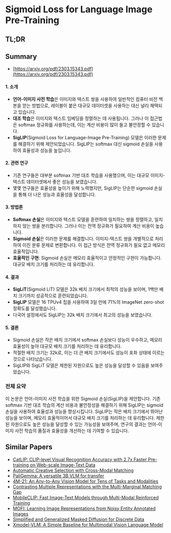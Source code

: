 # Sigmoid Loss for Language Image Pre-Training
## TL;DR
## Summary
- [https://arxiv.org/pdf/2303.15343.pdf](https://arxiv.org/pdf/2303.15343.pdf)

#### 1. 소개
- **언어-이미지 사전 학습**은 이미지와 텍스트 쌍을 사용하여 일반적인 컴퓨터 비전 백본을 얻는 방법으로, 레이블이 붙은 대규모 데이터셋을 사용하는 대신 널리 채택되고 있습니다.
- **대조 학습**은 이미지와 텍스트 임베딩을 정렬하는 데 사용됩니다. 그러나 이 접근법은 softmax 정규화를 사용하는데, 이는 계산 비용이 많이 들고 불안정할 수 있습니다.
- **SigLIP**(Sigmoid Loss for Language-Image Pre-Training) 모델은 이러한 문제를 해결하기 위해 제안되었습니다. SigLIP는 softmax 대신 sigmoid 손실을 사용하여 효율성과 성능을 높입니다.

#### 2. 관련 연구
- 기존 연구들은 대부분 softmax 기반 대조 학습을 사용했으며, 이는 대규모 이미지-텍스트 데이터셋에서 좋은 성능을 보였습니다.
- 몇몇 연구들은 효율성을 높이기 위해 노력했지만, SigLIP는 단순한 sigmoid 손실을 통해 더 나은 성능과 효율성을 달성합니다.

#### 3. 방법론
- **Softmax 손실**은 이미지와 텍스트 모델을 훈련하여 일치하는 쌍을 정렬하고, 일치하지 않는 쌍을 분리합니다. 그러나 이는 전역 정규화가 필요하여 계산 비용이 높습니다.
- **Sigmoid 손실**은 이러한 문제를 해결합니다. 이미지-텍스트 쌍을 개별적으로 처리하여 이진 분류 문제로 변환합니다. 이 접근 방식은 전역 정규화가 필요 없고 메모리 효율적입니다.
- **효율적인 구현**: Sigmoid 손실은 메모리 효율적이고 안정적인 구현이 가능합니다. 대규모 배치 크기를 처리하는 데 유리합니다.

#### 4. 결과
- **SigLiT**(Sigmoid LiT) 모델은 32k 배치 크기에서 최적의 성능을 보이며, 1백만 배치 크기까지 성공적으로 훈련되었습니다.
- **SigLIP** 모델은 16 TPUv4 칩을 사용하여 3일 만에 71%의 ImageNet zero-shot 정확도를 달성했습니다.
- 다국어 설정에서도 SigLIP는 32k 배치 크기에서 최고의 성능을 보였습니다.

#### 5. 결론
- Sigmoid 손실은 작은 배치 크기에서 softmax 손실보다 성능이 우수하고, 메모리 효율성이 높아 대규모 배치 크기를 처리하는 데 유리합니다.
- 적절한 배치 크기는 32k로, 이는 더 큰 배치 크기에서도 성능이 포화 상태에 이르는 것으로 나타났습니다.
- SigLIP와 SigLiT 모델은 제한된 자원으로도 높은 성능을 달성할 수 있음을 보여주었습니다.

### 전체 요약
이 논문은 언어-이미지 사전 학습을 위한 Sigmoid 손실(SigLIP)을 제안합니다. 기존 softmax 기반 대조 학습의 계산 비용과 불안정성을 해결하기 위해 SigLIP는 sigmoid 손실을 사용하여 효율성과 성능을 향상시킵니다. SigLIP는 작은 배치 크기에서 뛰어난 성능을 보이며, 메모리 효율적이어서 대규모 배치 크기를 처리하는 데 유리합니다. 제한된 자원으로도 높은 성능을 달성할 수 있는 가능성을 보여주며, 연구의 결과는 언어-이미지 사전 학습의 품질과 효율성을 개선하는 데 기여할 수 있습니다.

## Similar Papers
- [CatLIP: CLIP-level Visual Recognition Accuracy with 2.7x Faster Pre-training on Web-scale Image-Text Data](2404.15653.md)
- [Automatic Creative Selection with Cross-Modal Matching](2405.00029.md)
- [PaliGemma: A versatile 3B VLM for transfer](2407.07726.md)
- [4M-21: An Any-to-Any Vision Model for Tens of Tasks and Modalities](2406.09406.md)
- [Contrasting Multiple Representations with the Multi-Marginal Matching Gap](2405.19532.md)
- [MobileCLIP: Fast Image-Text Models through Multi-Modal Reinforced Training](2311.17049.md)
- [MOFI: Learning Image Representations from Noisy Entity Annotated Images](2306.07952.md)
- [Simplified and Generalized Masked Diffusion for Discrete Data](2406.04329.md)
- [Xmodel-VLM: A Simple Baseline for Multimodal Vision Language Model](2405.09215.md)
